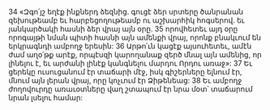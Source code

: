 34 «Զգո՛յշ եղէք ինքներդ ձեզնից. գուցէ ձեր սրտերը ծանրանան զեխութեամբ եւ հարբեցողութեամբ ու աշխարհիկ հոգսերով. եւ յանկարծակի հասնի ձեր վրայ այն օրը. 35 որովհետեւ այդ օրը որոգայթի նման պիտի հասնի այն ամենքի վրայ, որոնք բնակւում են երկրագնդի ամբողջ երեսին: 36 Արթո՛ւն կացէք այսուհետեւ, ամէն ժամ աղօ՛թք արէք, որպէսզի կարողանաք զերծ մնալ այն ամենից, որ լինելու է, եւ արժանի լինէք կանգնելու մարդու Որդու առաջ»:
37 Եւ ցերեկը ուսուցանում էր տաճարի մէջ, իսկ գիշերները ելնում էր, մնում այն լերան վրայ, որը կոչւում էր Ձիթենեաց: 38 Եւ ամբողջ ժողովուրդը առաւօտները վաղ շտապում էր նրա մօտ՝ տաճարում նրան լսելու համար:
